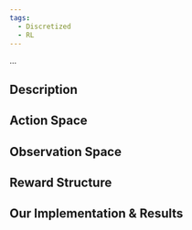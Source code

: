 ```yaml
---
tags:
  - Discretized
  - RL
---
```


...
## Description
## Action Space
## Observation Space
## Reward Structure
## Our Implementation & Results